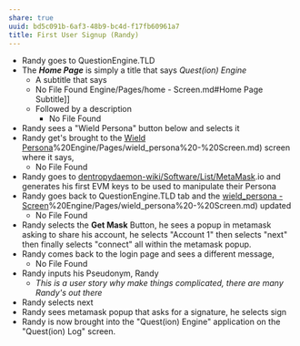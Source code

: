 ```yaml
---
share: true
uuid: bd5c091b-6af3-48b9-bc4d-f17fb60961a7
title: First User Signup (Randy)
---
```

* Randy goes to QuestionEngine.TLD
* The ***Home Page*** is simply a title that says *Quest(ion) Engine*
	* A subtitle that says 
	* No File Found Engine/Pages/home - Screen.md#Home Page Subtitle]]
	* Followed by a description
		* No File Found
* Randy sees a "Wield Persona" button below and selects it
* Randy get's brought to the [Wield Persona](/undefined)%20Engine/Pages/wield_persona%20-%20Screen.md) screen where it says, 
	* No File Found
* Randy goes to [dentropydaemon-wiki/Software/List/MetaMask](/undefined).io and generates his first EVM keys to be used to manipulate their Persona
* Randy goes back to QuestionEngine.TLD tab and the [wield_persona - Screen](/undefined)%20Engine/Pages/wield_persona%20-%20Screen.md) updated
	* No File Found
* Randy selects the **Get Mask** Button, he sees a popup in metamask asking to share his account, he selects "Account 1" then selects "next" then finally selects "connect" all within the metamask popup.
* Randy comes back to the login page and sees a different message,
	* No File Found
* Randy inputs his Pseudonym, Randy
	* *This is a user story why make things complicated, there are many Randy's out there*
* Randy selects next
* Randy sees metamask popup that asks for a signature, he selects sign
* Randy is now brought into the "Quest(ion) Engine" application on the "Quest(ion) Log" screen.